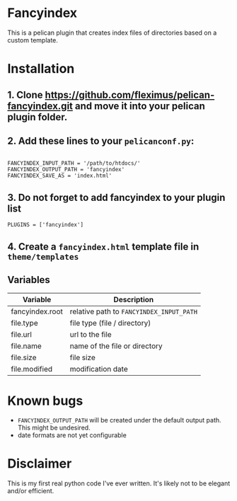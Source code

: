 # Fancyindex

This is a pelican plugin that creates index files of directories based on a custom template.

# Installation

## 1. Clone https://github.com/fleximus/pelican-fancyindex.git and move it into your pelican plugin folder.

## 2. Add these lines to your ```pelicanconf.py```:

<code>
FANCYINDEX_INPUT_PATH = '/path/to/htdocs/'  
FANCYINDEX_OUTPUT_PATH = 'fancyindex'  
FANCYINDEX_SAVE_AS = 'index.html'
</code>

## 3. Do not forget to add fancyindex to your plugin list

```PLUGINS = ['fancyindex']```

## 4. Create a ```fancyindex.html``` template file in ```theme/templates```

## Variables

Variable        | Description
--------------- | --------------------------------------------
fancyindex.root | relative path to ```FANCYINDEX_INPUT_PATH```
file.type       | file type (file / directory)
file.url        | url to the file
file.name       | name of the file or directory
file.size       | file size
file.modified   | modification date

# Known bugs

* ```FANCYINDEX_OUTPUT_PATH``` will be created under the default output path. This might be undesired.
* date formats are not yet configurable

# Disclaimer

This is my first real python code I've ever written. It's likely not to be elegant and/or efficient.
